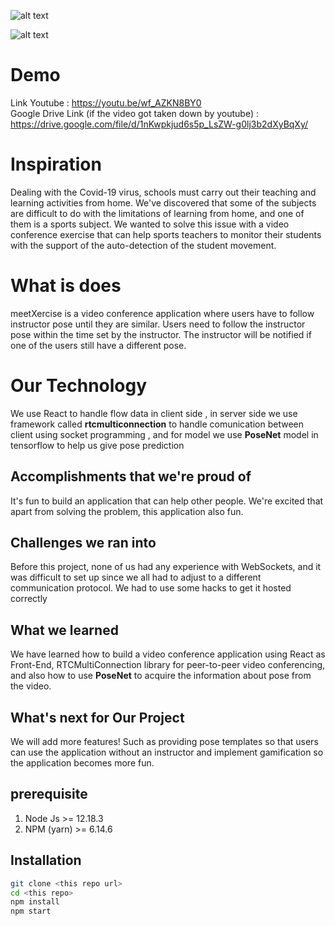 

![alt text][logo]

[logo]: https://ik.imagekit.io/nwiq66cx3pvsy/Group_3.png "Logo Title Text 2"

![alt text][pict]

[pict]: https://ik.imagekit.io/nwiq66cx3pvsy/messageImage_1597539880359.jpg

# Demo
Link Youtube : https://youtu.be/wf_AZKN8BY0 <br />
Google Drive Link (if the video got taken down by youtube) : https://drive.google.com/file/d/1nKwpkjud6s5p_LsZW-g0lj3b2dXyBqXy/

# Inspiration
Dealing with the Covid-19 virus, schools must carry out their teaching and learning activities from home. We've discovered that some of the subjects are difficult to do with the limitations of learning from home, and one of them is a sports subject. We wanted to solve this issue with a video conference exercise that can help sports teachers to monitor their students with the support of the auto-detection of the student movement.

# What is does
meetXercise is a video conference application where users have to follow instructor pose until they are similar. Users need to follow the instructor pose within the time set by the instructor. The instructor will be notified if one of the users still have a different pose.

# Our Technology
We use React to handle flow data in  client side , in server side we use framework called **rtcmulticonnection** to handle comunication between client using socket programming , and for model we use **PoseNet** model in tensorflow to help us give pose prediction

## Accomplishments that we're proud of
It's fun to build an application that can help other people. We're excited that apart from solving the problem, this application also fun.

## Challenges we ran into
Before this project, none of us had any experience with WebSockets, and it was difficult to set up since we all had to adjust to a different communication protocol. We had to use some hacks to get it hosted correctly 

## What we learned
We have learned how to build a video conference application using React as Front-End, RTCMultiConnection library for peer-to-peer video conferencing, and also how to use **PoseNet** to acquire the information about pose from the video. 

## What's next for Our Project
We will add more features! Such as providing pose templates so that users can use the application without an instructor and implement gamification so the application becomes more fun.


## prerequisite
1. Node Js >= 12.18.3
2. NPM  (yarn) >= 6.14.6


## Installation

```bash
git clone <this repo url>
cd <this repo> 
npm install 
npm start 
```
